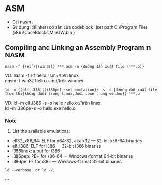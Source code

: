 # ASM
- Cài nasm .
- Sử dụng ld(linker) có sẵn của codeblock .(set path C:\Program Files (x86)\CodeBlocks\MinGW\bin )
## Compiling and Linking an Assembly Program in NASM
``` 
nasm -f {(elf)|(win32)} ***.asm -o {đường dẫn xuất file (***.o)}
```
VD: nasm -f elf hello.asm;//trên linux  
nasm -f win32 hello.asm;//trên window
```
ld -m {(elf_i386)|(i386pe) {set emulation}} -s -o {đường dẫn xuất file thực thi{không đuôi trong linux,đuôi .exe trong window}} ***.o
```
VD: ld -m elf_i386 -s -o hello hello.o;//trên linux.  
ld -m i386pe -s -o hello.exe hello.o
### Note
1. List the available emulations:
 - elf32_x86_64: ELF for x64-32, aka x32 — 32-bit x86-64 binaries
 - elf_i386: ELF for i386 — 32-bit i386 binaries
 - i386linux: a.out for i386
 - i386pep: PE+ for x86-64 — Windows-format 64-bit binaries
 - i386pe: PE for i386 — Windows-format 32-bit binaries
```
ld --verbose; or ld -V;
```
⋅⋅⋅
